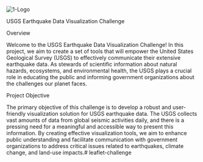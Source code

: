 

![1-Logo](https://github.com/siqueiranetopedro/leaflet-challenge/assets/141440536/e9ad60f3-5492-4d87-89f1-e92ba70e9b30)




USGS Earthquake Data Visualization Challenge

Overview

Welcome to the USGS Earthquake Data Visualization Challenge! In this project, we aim to create a set of tools that will empower the United States Geological Survey (USGS) to effectively communicate their extensive earthquake data. As stewards of scientific information about natural hazards, ecosystems, and environmental health, the USGS plays a crucial role in educating the public and informing government organizations about the challenges our planet faces.

Project Objective

The primary objective of this challenge is to develop a robust and user-friendly visualization solution for USGS earthquake data. The USGS collects vast amounts of data from global seismic activities daily, and there is a pressing need for a meaningful and accessible way to present this information. By creating effective visualization tools, we aim to enhance public understanding and facilitate communication with government organizations to address critical issues related to earthquakes, climate change, and land-use impacts.# leaflet-challenge
